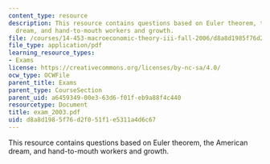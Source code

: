 ```yaml
---
content_type: resource
description: This resource contains questions based on Euler theorem, the American
  dream, and hand-to-mouth workers and growth.
file: /courses/14-453-macroeconomic-theory-iii-fall-2006/d8a8d1985f76d2f051f1e5311a4d6c67_exam_2003.pdf
file_type: application/pdf
learning_resource_types:
- Exams
license: https://creativecommons.org/licenses/by-nc-sa/4.0/
ocw_type: OCWFile
parent_title: Exams
parent_type: CourseSection
parent_uid: a6459349-00e3-63d6-f01f-eb9a88f4c440
resourcetype: Document
title: exam_2003.pdf
uid: d8a8d198-5f76-d2f0-51f1-e5311a4d6c67
---
```

This resource contains questions based on Euler theorem, the American dream, and hand-to-mouth workers and growth.